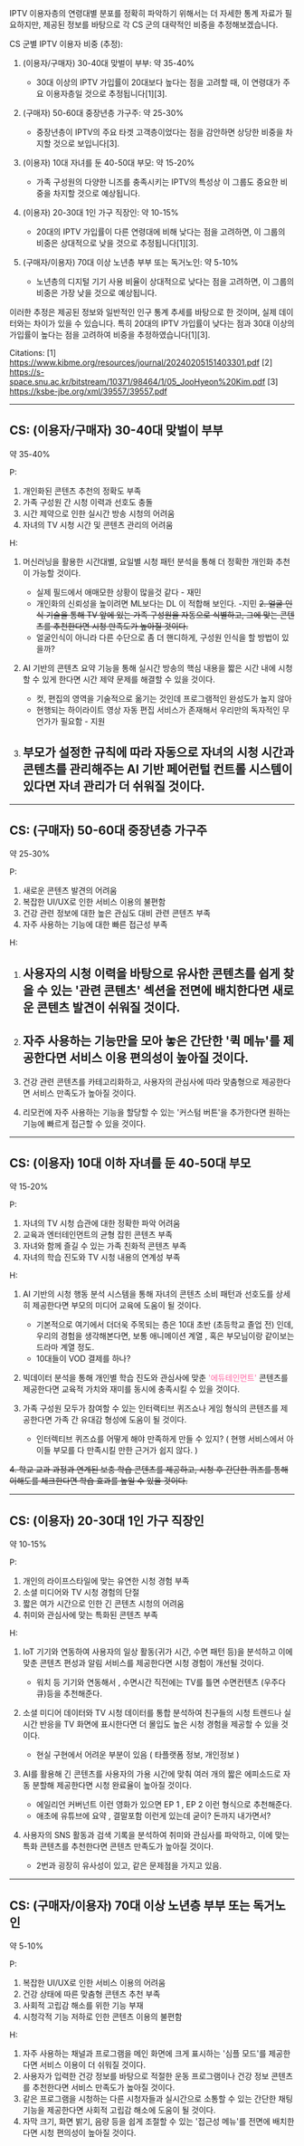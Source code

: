 IPTV 이용자층의 연령대별 분포를 정확히 파악하기 위해서는 더 자세한 통계 자료가 필요하지만, 제공된 정보를 바탕으로 각 CS 군의 대략적인 비중을 추정해보겠습니다.

CS 군별 IPTV 이용자 비중 (추정):

1. (이용자/구매자) 30-40대 맞벌이 부부: 약 35-40%
   - 30대 이상의 IPTV 가입률이 20대보다 높다는 점을 고려할 때, 이 연령대가 주요 이용자층일 것으로 추정됩니다[1][3].

2. (구매자) 50-60대 중장년층 가구주: 약 25-30%
   - 중장년층이 IPTV의 주요 타겟 고객층이었다는 점을 감안하면 상당한 비중을 차지할 것으로 보입니다[3].

3. (이용자) 10대 자녀를 둔 40-50대 부모: 약 15-20%
   - 가족 구성원의 다양한 니즈를 충족시키는 IPTV의 특성상 이 그룹도 중요한 비중을 차지할 것으로 예상됩니다.

4. (이용자) 20-30대 1인 가구 직장인: 약 10-15%
   - 20대의 IPTV 가입률이 다른 연령대에 비해 낮다는 점을 고려하면, 이 그룹의 비중은 상대적으로 낮을 것으로 추정됩니다[1][3].

5. (구매자/이용자) 70대 이상 노년층 부부 또는 독거노인: 약 5-10%
   - 노년층의 디지털 기기 사용 비율이 상대적으로 낮다는 점을 고려하면, 이 그룹의 비중은 가장 낮을 것으로 예상됩니다.

이러한 추정은 제공된 정보와 일반적인 인구 통계 추세를 바탕으로 한 것이며, 실제 데이터와는 차이가 있을 수 있습니다. 특히 20대의 IPTV 가입률이 낮다는 점과 30대 이상의 가입률이 높다는 점을 고려하여 비중을 추정하였습니다[1][3].

Citations:
[1] https://www.kibme.org/resources/journal/20240205151403301.pdf
[2] https://s-space.snu.ac.kr/bitstream/10371/98464/1/05_JooHyeon%20Kim.pdf
[3] https://ksbe-jbe.org/xml/39557/39557.pdf


---

## CS: (이용자/구매자) 30-40대 맞벌이 부부 
약 35-40%

P:
1. 개인화된 콘텐츠 추천의 정확도 부족
2. 가족 구성원 간 시청 이력과 선호도 충돌
3. 시간 제약으로 인한 실시간 방송 시청의 어려움
4. 자녀의 TV 시청 시간 및 콘텐츠 관리의 어려움

H:
1. 머신러닝을 활용한 시간대별, 요일별 시청 패턴 분석을 통해 더 정확한 개인화 추천이 가능할 것이다.
	- 실제 필드에서 애매모한 상황이 많을것 같다 - 재민
	- 개인화의 신뢰성을 높이려면 ML보다는 DL 이 적합해 보인다. -지민
 ~~2. 얼굴 인식 기술을 통해 TV 앞에 있는 가족 구성원을 자동으로 식별하고, 그에 맞는 콘텐츠를 추천한다면 시청 만족도가 높아질 것이다.~~
	- 얼굴인식이 아니라 다른 수단으로 좀 더 핸디하게, 구성원 인식을 할 방법이 있을까?

3. AI 기반의 콘텐츠 요약 기능을 통해 실시간 방송의 핵심 내용을 짧은 시간 내에 시청할 수 있게 한다면 시간 제약 문제를 해결할 수 있을 것이다.
	- 컷, 편집의 영역을 기술적으로 옮기는 것인데 프로그램적인 완성도가 높지 않아 
	- 현행되는 하이라이트 영상 자동 편집 서비스가 존재해서 우리만의 독자적인 무언가가 필요함 - 지원

4. 부모가 설정한 규칙에 따라 자동으로 자녀의 시청 시간과 콘텐츠를 관리해주는 AI 기반 페어런털 컨트롤 시스템이 있다면 자녀 관리가 더 쉬워질 것이다.
	- 

---

## CS: (구매자) 50-60대 중장년층 가구주
약 25-30%

P:
1. 새로운 콘텐츠 발견의 어려움
2. 복잡한 UI/UX로 인한 서비스 이용의 불편함
3. 건강 관련 정보에 대한 높은 관심도 대비 관련 콘텐츠 부족
4. 자주 사용하는 기능에 대한 빠른 접근성 부족

H:
1. 사용자의 시청 이력을 바탕으로 유사한 콘텐츠를 쉽게 찾을 수 있는 '관련 콘텐츠' 섹션을 전면에 배치한다면 새로운 콘텐츠 발견이 쉬워질 것이다.
   - 
2. 자주 사용하는 기능만을 모아 놓은 간단한 '퀵 메뉴'를 제공한다면 서비스 이용 편의성이 높아질 것이다.
   - 
3. 건강 관련 콘텐츠를 카테고리화하고, 사용자의 관심사에 따라 맞춤형으로 제공한다면 서비스 만족도가 높아질 것이다.
   
4. 리모컨에 자주 사용하는 기능을 할당할 수 있는 '커스텀 버튼'을 추가한다면 원하는 기능에 빠르게 접근할 수 있을 것이다.

---

## CS: (이용자) 10대 이하 자녀를 둔 40-50대 부모
약 15-20%

P:
1. 자녀의 TV 시청 습관에 대한 정확한 파악 어려움
2. 교육과 엔터테인먼트의 균형 잡힌 콘텐츠 부족
3. 자녀와 함께 즐길 수 있는 가족 친화적 콘텐츠 부족
4. 자녀의 학습 진도와 TV 시청 내용의 연계성 부족

H:
1. AI 기반의 시청 행동 분석 시스템을 통해 자녀의 콘텐츠 소비 패턴과 선호도를 상세히 제공한다면 부모의 미디어 교육에 도움이 될 것이다.
   - 기본적으로 여기에서 더더욱 주목되는 층은 10대 초반 (초등학교 졸업 전) 인데, 우리의 경험을 생각해본다면, 보통 애니메이션 계열 , 혹은 부모님이랑 같이보는 드라마 계열 정도. 
   - 10대들이 VOD 결제를 하나?
 
2. 빅데이터 분석을 통해 개인별 학습 진도와 관심사에 맞춘 <span style="color:rgb(255, 102, 163)">'에듀테인먼트'</span> 콘텐츠를 제공한다면 교육적 가치와 재미를 동시에 충족시킬 수 있을 것이다.
   
   
3. 가족 구성원 모두가 참여할 수 있는 인터랙티브 퀴즈쇼나 게임 형식의 콘텐츠를 제공한다면 가족 간 유대감 형성에 도움이 될 것이다.
   - 인터렉티브 퀴즈쇼를 어떻게 해야 만족하게 만들 수 있지? ( 현행 서비스에서 아이들 부모를 다 만족시킬 만한 근거가 쉽지 않다. )
   
~~4. 학교 교과 과정과 연계된 보충 학습 콘텐츠를 제공하고, 시청 후 간단한 퀴즈를 통해 이해도를 체크한다면 학습 효과를 높일 수 있을 것이다.~~
   
   

---

## CS: (이용자) 20-30대 1인 가구 직장인
약 10-15%

P:
1. 개인의 라이프스타일에 맞는 유연한 시청 경험 부족
2. 소셜 미디어와 TV 시청 경험의 단절
3. 짧은 여가 시간으로 인한 긴 콘텐츠 시청의 어려움
4. 취미와 관심사에 맞는 특화된 콘텐츠 부족

H:
1. IoT 기기와 연동하여 사용자의 일상 활동(귀가 시간, 수면 패턴 등)을 분석하고 이에 맞춘 콘텐츠 편성과 알림 서비스를 제공한다면 시청 경험이 개선될 것이다.
   - 워치 등 기기와 연동해서 , 수면시간 직전에는 TV를 틀면 수면컨텐츠 (우주다큐)등을 추천해준다.
   
2. 소셜 미디어 데이터와 TV 시청 데이터를 통합 분석하여 친구들의 시청 트렌드나 실시간 반응을 TV 화면에 표시한다면 더 몰입도 높은 시청 경험을 제공할 수 있을 것이다.
   - 현실 구현에서 어려운 부분이 있음 ( 타플랫폼 정보, 개인정보 )
   
3. AI를 활용해 긴 콘텐츠를 사용자의 가용 시간에 맞춰 여러 개의 짧은 에피소드로 자동 분할해 제공한다면 시청 완료율이 높아질 것이다.
   - 에일리언 커버넌트 이런 영화가 있으면 EP 1 , EP 2 이런 형식으로 추천해준다.
   - 애초에 유튜브에 요약 , 결말포함 이런게 있는데 굳이? 돈까지 내가면서?
   
4. 사용자의 SNS 활동과 검색 기록을 분석하여 취미와 관심사를 파악하고, 이에 맞는 특화 콘텐츠를 추천한다면 콘텐츠 만족도가 높아질 것이다.
   - 2번과 굉장히 유사성이 있고, 같은 문제점을 가지고 있음.
   

---

## CS: (구매자/이용자) 70대 이상 노년층 부부 또는 독거노인
약 5-10%

P:
1. 복잡한 UI/UX로 인한 서비스 이용의 어려움
2. 건강 상태에 따른 맞춤형 콘텐츠 추천 부족
3. 사회적 고립감 해소를 위한 기능 부재
4. 시청각적 기능 저하로 인한 콘텐츠 이용의 불편함

H:
1. 자주 사용하는 채널과 프로그램을 메인 화면에 크게 표시하는 '심플 모드'를 제공한다면 서비스 이용이 더 쉬워질 것이다.
2. 사용자가 입력한 건강 정보를 바탕으로 적절한 운동 프로그램이나 건강 정보 콘텐츠를 추천한다면 서비스 만족도가 높아질 것이다.
3. 같은 프로그램을 시청하는 다른 시청자들과 실시간으로 소통할 수 있는 간단한 채팅 기능을 제공한다면 사회적 고립감 해소에 도움이 될 것이다.
4. 자막 크기, 화면 밝기, 음량 등을 쉽게 조절할 수 있는 '접근성 메뉴'를 전면에 배치한다면 시청 편의성이 높아질 것이다.